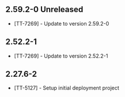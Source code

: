 ## 2.59.2-0 Unreleased

* [TT-7269] - Update to version 2.59.2-0

## 2.52.2-1

* [TT-7269] - Update to version 2.52.2-1

## 2.27.6-2

* [TT-5127] - Setup initial deployment project
